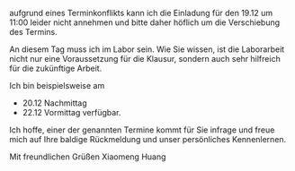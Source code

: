 aufgrund eines Terminkonflikts kann ich die Einladung für den 19.12 um 11:00 leider nicht annehmen und bitte daher höflich um die Verschiebung des Termins. 

An diesem Tag muss ich im Labor sein. Wie Sie wissen, ist die Laborarbeit nicht nur eine Voraussetzung für die Klausur, sondern auch sehr hilfreich für die zukünftige Arbeit.

Ich bin beispielsweise am 
- 20.12 Nachmittag 
- 22.12 Vormittag 
verfügbar.

Ich hoffe, einer der genannten Termine kommt für Sie infrage und freue mich auf Ihre baldige Rückmeldung und unser persönliches Kennenlernen.

Mit freundlichen Grüßen
Xiaomeng Huang
